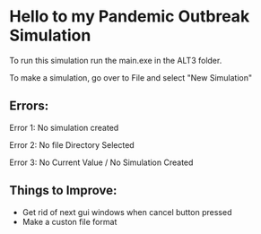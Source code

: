 # Hello to my Pandemic Outbreak Simulation

To run this simulation run the main.exe in the ALT3
folder.

To make a simulation, go over to File and select "New Simulation"


## **Errors:**

Error 1: No simulation created

Error 2: No file Directory Selected

Error 3: No Current Value / No Simulation Created

## **Things to Improve:**

- Get rid of next gui windows when cancel button pressed
- Make a custon file format